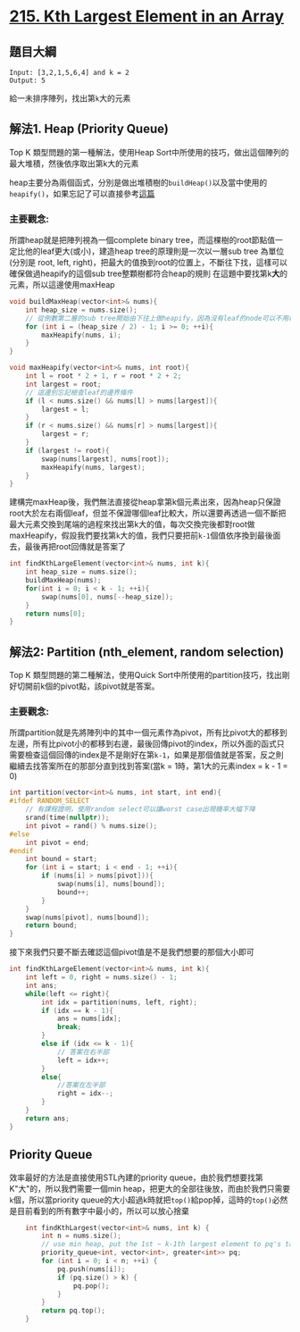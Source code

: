 # [215. Kth Largest Element in an Array](https://leetcode.com/problems/kth-largest-element-in-an-array/)

## 題目大綱
```
Input: [3,2,1,5,6,4] and k = 2
Output: 5
```
給一未排序陣列，找出第`k`大的元素

## 解法1. Heap (Priority Queue)
Top K 類型問題的第一種解法，使用Heap Sort中所使用的技巧，做出這個陣列的最大堆積，然後依序取出第k大的元素

heap主要分為兩個函式，分別是做出堆積樹的`buildHeap()`以及當中使用的`heapify()`，如果忘記了可以直接參考[這篇](http://alrightchiu.github.io/SecondRound/comparison-sort-heap-sortdui-ji-pai-xu-fa.html)

### 主要觀念: 
所謂heap就是把陣列視為一個complete binary tree，而這棵樹的root節點值一定比他的leaf更大(或小)，建造heap tree的原理則是一次以一層sub tree 為單位(分別是 root, left, right)，把最大的值換到root的位置上，不斷往下找，這樣可以確保做過heapify的這個sub tree整顆樹都符合heap的規則
在這題中要找第k**大**的元素，所以這邊使用maxHeap

```cpp
void buildMaxHeap(vector<int>& nums){
    int heap_size = nums.size();
    // 從倒數第二層的sub tree開始由下往上做heapify，因為沒有leaf的node可以不用檢查
    for (int i = (heap_size / 2) - 1; i >= 0; ++i){
        maxHeapify(nums, i);
    }
}

void maxHeapify(vector<int>& nums, int root){
    int l = root * 2 + 1, r = root * 2 + 2;
    int largest = root;
    // 這邊別忘記檢查leaf的邊界條件
    if (l < nums.size() && nums[l] > nums[largest]){
        largest = l;
    }
    if (r < nums.size() && nums[r] > nums[largest]){
        largest = r;
    } 
    if (largest != root){
        swap(nums[largest], nums[root]);
        maxHeapify(nums, largest);
    }
}
```

建構完maxHeap後，我們無法直接從heap拿第k個元素出來，因為heap只保證root大於左右兩個leaf，但並不保證哪個leaf比較大，所以還要再透過一個不斷把最大元素交換到尾端的過程來找出第k大的值，每次交換完後都對root做maxHeapify，假設我們要找第`k`大的值，我們只要把前`k-1`個值依序換到最後面去，最後再把root回傳就是答案了
```cpp
int findKthLargeElement(vector<int>& nums, int k){
    int heap_size = nums.size();
    buildMaxHeap(nums);
    for(int i = 0; i < k - 1; ++i){
        swap(nums[0], nums[--heap_size]);
    }
    return nums[0];
}
```

## 解法2: Partition (nth_element, random selection)
Top K 類型問題的第二種解法，使用Quick Sort中所使用的partition技巧，找出剛好切開前k個的pivot點，該pivot就是答案。

### 主要觀念: 
所謂partition就是先將陣列中的其中一個元素作為pivot，所有比pivot大的都移到左邊，所有比pivot小的都移到右邊，最後回傳pivot的index，所以外面的函式只需要檢查這個回傳的index是不是剛好在第`k-1`，如果是那個值就是答案，反之則繼續去找答案所在的那部分直到找到答案(當k = 1時，第1大的元素index = k - 1 = 0)

```cpp
int partition(vector<int>& nums, int start, int end){
#ifdef RANDOM_SELECT
    // 有課程證明，使用random select可以讓worst case出現機率大幅下降
    srand(time(nullptr));
    int pivot = rand() % nums.size();
#else
    int pivot = end;
#endif
    int bound = start;
    for (int i = start; i < end - 1; ++i){
        if (nums[i] > nums[pivot])){
            swap(nums[i], nums[bound]);
            bound++;
        }
    }
    swap(nums[pivot], nums[bound]);
    return bound;
}
```

接下來我們只要不斷去確認這個pivot值是不是我們想要的那個大小即可
```cpp
int findKthLargeElement(vector<int>& nums, int k){
    int left = 0, right = nums.size() - 1;
    int ans;
    while(left <= right){
        int idx = partition(nums, left, right);
        if (idx == k - 1){
            ans = nums[idx];
            break;
        }
        else if (idx <= k - 1){
            // 答案在右半部
            left = idx++;
        }
        else{
            //答案在左半部
            right = idx--;
        }
    }
    return ans;
}
```

## Priority Queue
效率最好的方法是直接使用STL內建的priority queue，由於我們想要找第K"大"的，所以我們需要一個min heap，把更大的全部往後放，而由於我們只需要`k`個，所以當priority queue的大小超過k時就把`top()`給pop掉，這時的`top()`必然是目前看到的所有數字中最小的，所以可以放心捨棄

```cpp
    int findKthLargest(vector<int>& nums, int k) {
        int n = nums.size();
        // use min heap, put the 1st ~ k-1th largest element to pq's tail
        priority_queue<int, vector<int>, greater<int>> pq;
        for (int i = 0; i < n; ++i) {
            pq.push(nums[i]);
            if (pq.size() > k) {
                pq.pop();
            }
        }
        return pq.top();
    }
```
